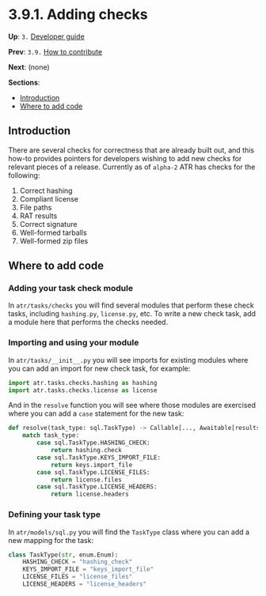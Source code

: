 # 3.9.1. Adding checks

**Up**: `3.` [Developer guide](developer-guide)

**Prev**: `3.9.` [How to contribute](how-to-contribute)

**Next**: (none)

**Sections**:

* [Introduction](#introduction)
* [Where to add code](#where-to-add-code)

## Introduction

There are several checks for correctness that are already built out, and this how-to provides pointers for developers wishing to add new checks for relevant pieces of a release. Currently as of `alpha-2` ATR has checks for the following:

1. Correct hashing
1. Compliant license
1. File paths
1. RAT results
1. Correct signature
1. Well-formed tarballs
1. Well-formed zip files


## Where to add code

### Adding your task check module

In `atr/tasks/checks` you will find several modules that perform these check tasks, including `hashing.py`, `license.py`, etc. To write a new check task, add a module here that performs the checks needed.

### Importing and using your module

In `atr/tasks/__init__.py` you will see imports for existing modules where you can add an import for new check task, for example:

```python
import atr.tasks.checks.hashing as hashing
import atr.tasks.checks.license as license
```

And in the `resolve` function you will see where those modules are exercised where you can add a `case` statement for the new task:

```python
def resolve(task_type: sql.TaskType) -> Callable[..., Awaitable[results.Results | None]]:  # noqa: C901
    match task_type:
        case sql.TaskType.HASHING_CHECK:
            return hashing.check
        case sql.TaskType.KEYS_IMPORT_FILE:
            return keys.import_file
        case sql.TaskType.LICENSE_FILES:
            return license.files
        case sql.TaskType.LICENSE_HEADERS:
            return license.headers
```

### Defining your task type

In `atr/models/sql.py` you will find the `TaskType` class where you can add a new mapping for the task:

```python
class TaskType(str, enum.Enum):
    HASHING_CHECK = "hashing_check"
    KEYS_IMPORT_FILE = "keys_import_file"
    LICENSE_FILES = "license_files"
    LICENSE_HEADERS = "license_headers"
```
